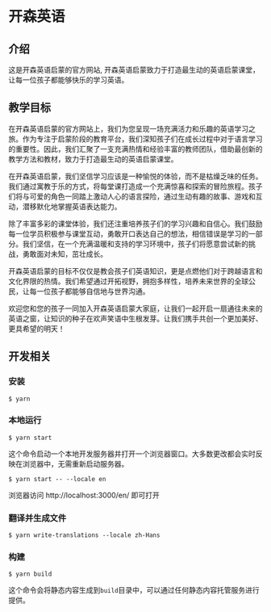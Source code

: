 # 开森英语

## 介绍
这是开森英语启蒙的官方网站, 开森英语启蒙致力于打造最生动的英语启蒙课堂，让每一位孩子都能够快乐的学习英语。


## 教学目标
在开森英语启蒙的官方网站上，我们为您呈现一场充满活力和乐趣的英语学习之旅。作为专注于启蒙阶段的教育平台，我们深知孩子们在成长过程中对于语言学习的重要性。因此，我们汇聚了一支充满热情和经验丰富的教师团队，借助最创新的教学方法和教材，致力于打造最生动的英语启蒙课堂。

在开森英语启蒙，我们坚信学习应该是一种愉悦的体验，而不是枯燥乏味的任务。我们通过寓教于乐的方式，将每堂课打造成一个充满惊喜和探索的冒险旅程。孩子们将与可爱的角色一同踏上激动人心的语言探险，通过生动有趣的故事、游戏和互动，潜移默化地掌握英语表达能力。

除了丰富多彩的课堂体验，我们还注重培养孩子们的学习兴趣和自信心。我们鼓励每一位学员积极参与课堂互动，勇敢开口表达自己的想法，相信错误是学习的一部分。我们坚信，在一个充满温暖和支持的学习环境中，孩子们将愿意尝试新的挑战，勇敢面对未知，茁壮成长。

开森英语启蒙的目标不仅仅是教会孩子们英语知识，更是点燃他们对于跨越语言和文化界限的热情。我们希望通过开拓视野，拥抱多样性，培养未来世界的全球公民，让每一位孩子都能够自信地与世界沟通。

欢迎您和您的孩子一同加入开森英语启蒙大家庭，让我们一起开启一扇通往未来的英语之窗，让知识的种子在欢声笑语中生根发芽。让我们携手共创一个更加美好、更具希望的明天！

## 开发相关

### 安装

```
$ yarn
```

### 本地运行

```
$ yarn start
```

这个命令启动一个本地开发服务器并打开一个浏览器窗口。大多数更改都会实时反映在浏览器中，无需重新启动服务器。

```
$ yarn start -- --locale en
```

浏览器访问 http://localhost:3000/en/ 即可打开


### 翻译并生成文件

```
$ yarn write-translations --locale zh-Hans
```

### 构建

```
$ yarn build
```

这个命令会将静态内容生成到`build`目录中，可以通过任何静态内容托管服务进行提供。

